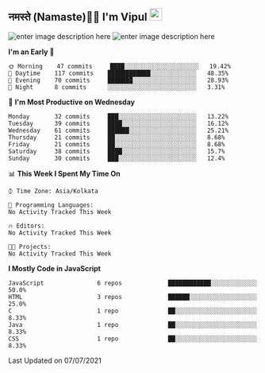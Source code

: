 ## नमस्ते (Namaste)🙏🏻 I'm Vipul <img src="https://media.giphy.com/media/hvRJCLFzcasrR4ia7z/giphy.gif" width="25px">

![enter image description here](https://github-readme-stats.vercel.app/api?username=vipul-jha&show_icons=true&count_private=true&theme=gruvbox)
![enter image description here](https://github-readme-stats.vercel.app/api/top-langs/?username=vipul-jha&layout=compact&count_private=true&theme=gruvbox)

<!--START_SECTION:waka-->
**I'm an Early 🐤** 

```text
🌞 Morning    47 commits     ████░░░░░░░░░░░░░░░░░░░░░   19.42% 
🌆 Daytime    117 commits    ████████████░░░░░░░░░░░░░   48.35% 
🌃 Evening    70 commits     ███████░░░░░░░░░░░░░░░░░░   28.93% 
🌙 Night      8 commits      ░░░░░░░░░░░░░░░░░░░░░░░░░   3.31%

```
📅 **I'm Most Productive on Wednesday** 

```text
Monday       32 commits     ███░░░░░░░░░░░░░░░░░░░░░░   13.22% 
Tuesday      39 commits     ████░░░░░░░░░░░░░░░░░░░░░   16.12% 
Wednesday    61 commits     ██████░░░░░░░░░░░░░░░░░░░   25.21% 
Thursday     21 commits     ██░░░░░░░░░░░░░░░░░░░░░░░   8.68% 
Friday       21 commits     ██░░░░░░░░░░░░░░░░░░░░░░░   8.68% 
Saturday     38 commits     ████░░░░░░░░░░░░░░░░░░░░░   15.7% 
Sunday       30 commits     ███░░░░░░░░░░░░░░░░░░░░░░   12.4%

```


📊 **This Week I Spent My Time On** 

```text
⌚︎ Time Zone: Asia/Kolkata

💬 Programming Languages: 
No Activity Tracked This Week

🔥 Editors: 
No Activity Tracked This Week

🐱‍💻 Projects: 
No Activity Tracked This Week

```

**I Mostly Code in JavaScript** 

```text
JavaScript               6 repos             ████████████░░░░░░░░░░░░░   50.0% 
HTML                     3 repos             ██████░░░░░░░░░░░░░░░░░░░   25.0% 
C                        1 repo              ██░░░░░░░░░░░░░░░░░░░░░░░   8.33% 
Java                     1 repo              ██░░░░░░░░░░░░░░░░░░░░░░░   8.33% 
CSS                      1 repo              ██░░░░░░░░░░░░░░░░░░░░░░░   8.33%

```



 Last Updated on 07/07/2021
<!--END_SECTION:waka-->
